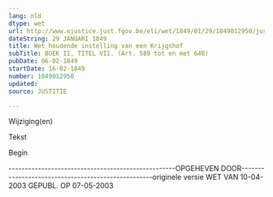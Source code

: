 ```yaml
---
lang: nld
dtype: wet
url: http://www.ejustice.just.fgov.be/eli/wet/1849/01/29/1849012950/justel
dateString: 29 JANUARI 1849
title: Wet houdende instelling van een Krijgshof
subTitle: BOEK II, TITEL VII. (Art. 589 tot en met 648)
pubDate: 06-02-1849
startDate: 16-02-1849
number: 1849012950
updated: 
source: JUSTITIE

---
```


 
 Wijziging(en) 
 
 
 Tekst 

 
 

 Begin 
 

---------------------------------------------------OPGEHEVEN DOOR---------------------------------------------------originele versie WET VAN 10-04-2003 GEPUBL. OP 07-05-2003

